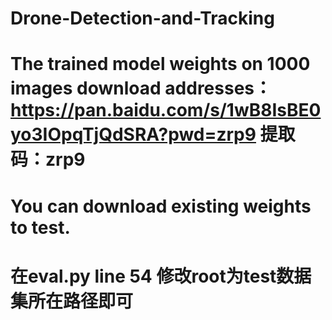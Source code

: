 # Drone-Detection-and-Tracking
# The trained model weights on 1000 images download addresses：https://pan.baidu.com/s/1wB8IsBE0yo3IOpqTjQdSRA?pwd=zrp9 提取码：zrp9
# You can download existing weights to test.
# 在eval.py line 54 修改root为test数据集所在路径即可
